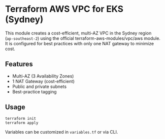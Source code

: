 # Terraform AWS VPC for EKS (Sydney)

This module creates a cost-efficient, multi-AZ VPC in the Sydney region (`ap-southeast-2`) using the official terraform-aws-modules/vpc/aws module. It is configured for best practices with only one NAT gateway to minimize cost.

## Features
- Multi-AZ (3 Availability Zones)
- 1 NAT Gateway (cost-efficient)
- Public and private subnets
- Best-practice tagging

## Usage
```hcl
terraform init
terraform apply
```

Variables can be customized in `variables.tf` or via CLI.
